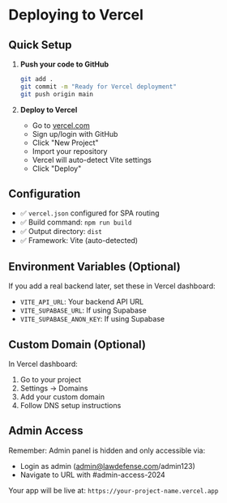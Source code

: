 # Deploying to Vercel

## Quick Setup

1. **Push your code to GitHub**
   ```bash
   git add .
   git commit -m "Ready for Vercel deployment"
   git push origin main
   ```

2. **Deploy to Vercel**
   - Go to [vercel.com](https://vercel.com)
   - Sign up/login with GitHub
   - Click "New Project"
   - Import your repository
   - Vercel will auto-detect Vite settings
   - Click "Deploy"

## Configuration

- ✅ `vercel.json` configured for SPA routing
- ✅ Build command: `npm run build`
- ✅ Output directory: `dist`
- ✅ Framework: Vite (auto-detected)

## Environment Variables (Optional)

If you add a real backend later, set these in Vercel dashboard:
- `VITE_API_URL`: Your backend API URL
- `VITE_SUPABASE_URL`: If using Supabase
- `VITE_SUPABASE_ANON_KEY`: If using Supabase

## Custom Domain (Optional)

In Vercel dashboard:
1. Go to your project
2. Settings → Domains
3. Add your custom domain
4. Follow DNS setup instructions

## Admin Access

Remember: Admin panel is hidden and only accessible via:
- Login as admin (admin@lawdefense.com/admin123)
- Navigate to URL with #admin-access-2024

Your app will be live at: `https://your-project-name.vercel.app`